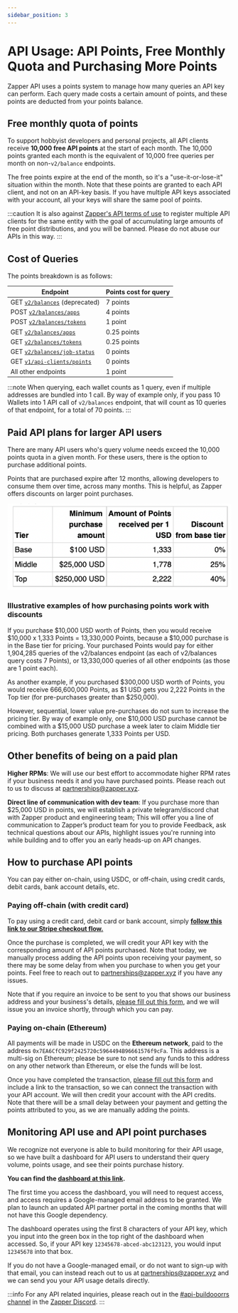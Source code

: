 ```yaml
---
sidebar_position: 3
---
```


# API Usage: API Points, Free Monthly Quota and Purchasing More Points

Zapper API uses a points system to manage how many queries an API key can perform. Each query made costs a certain amount of points, and these points are deducted from your points balance.

## Free monthly quota of points

To support hobbyist developers and personal projects, all API clients receive **10,000 free API points** at the start of each month.  The 10,000 points granted each month is the equivalent of 10,000 free queries per month on non-`v2/balance` endpoints.

The free points expire at the end of the month, so it's a "use-it-or-lose-it" situation within the month. Note that these points are granted to each API client, and not on an API-key basis. If you have multiple API keys associated with your account, all your keys will share the same pool of points.

:::caution
It is also against [Zapper's API terms of use](https://zapper.xyz/docs/api-terms-of-use.pdf) to register multiple API clients for the same  entity with the goal of accumulating large amounts of free point distributions, and you will be banned. Please do not abuse our APIs in this way.
:::

## Cost of Queries

The points breakdown is as follows:

| Endpoint 	| Points cost for query 	|
|---	|---	|
| GET [`v2/balances`](https://docs.zapper.xyz/docs/apis/api-syntax#v2balances) (deprecated) 	| 7 points 	|
| POST [`v2/balances/apps`](https://docs.zapper.xyz/docs/apis/api-syntax#v2balancesapps) 	| 4 points 	|
| POST [`v2/balances/tokens`](https://docs.zapper.xyz/docs/apis/api-syntax#v2nftusertokens) 	| 1 point 	|
| GET [`v2/balances/apps`](https://docs.zapper.xyz/docs/apis/api-syntax#v2balancesapps) 	| 0.25 points 	|
| GET [`v2/balances/tokens`](https://docs.zapper.xyz/docs/apis/api-syntax#v2nftusertokens) 	| 0.25 points 	|
| GET [`v2/balances/job-status`](https://docs.zapper.xyz/docs/apis/api-syntax#v2balancesjob-status) 	| 0 points 	|
| GET [`v1/api-clients/points`](https://docs.zapper.xyz/docs/apis/api-syntax#v1api-clientspoints) 	| 0 points 	|
| All other endpoints 	| 1 point 	|

:::note
When querying, each wallet counts as 1 query, even if multiple addresses are bundled into 1 call. By way of example only, if you pass 10 Wallets into 1 API call of `v2/balances` endpoint, that will count as 10 queries of that endpoint, for a total of 70 points.
:::

## Paid API plans for larger API users

There are many API users who's query volume needs exceed the 10,000 points quota in a given month. For these users, there is the option to purchase additional points.

Points that are purchased expire after 12 months, allowing developers to consume them over time, across many months. This is helpful, as Zapper offers discounts on larger point purchases.

![Breakdown of amount of points received per USD](../../static/img/assets/points_purchase_table.png)

### Illustrative examples of how purchasing points work with discounts

If you purchase $10,000 USD worth of Points, then you would receive $10,000 x 1,333 Points = 13,330,000 Points, because a $10,000 purchase is in the Base tier for pricing. Your purchased Points would pay for either 1,904,285 queries of the v2/balances endpoint (as each of v2/balances query costs 7 Points), or 13,330,000 queries of all other endpoints (as those are 1 point each).

As another example, if you purchased $300,000 USD worth of Points, you would receive 666,600,000 Points, as $1 USD gets you 2,222 Points in the Top tier (for pre-purchases greater than $250,000).

However, sequential, lower value pre-purchases do not sum to increase the pricing tier. By way of example only, one $10,000 USD purchase cannot be combined with a $15,000 USD purchase a week later to claim Middle tier pricing. Both purchases generate 1,333 Points per USD.

## Other benefits of being on a paid plan

**Higher RPMs**: We will use our best effort to accommodate higher RPM rates if your business needs it and you have purchased points. Please reach out to us to discuss at [partnerships@zapper.xyz](mailto:partnerships@zapper.xyz).

**Direct line of communication with dev team**: If you purchase more than $25,000 USD in points, we will establish a private telegram/discord chat with Zapper product and engineering team; This will offer you a line of communication to Zapper’s product team for you to provide Feedback, ask technical questions about our APIs, highlight issues you're running into while building and to offer you an early heads-up on API changes.

## How to purchase API points

You can pay either on-chain, using USDC, or off-chain, using credit cards, debit cards, bank account details, etc.

### Paying off-chain (with credit card)

To pay using a credit card, debit card or bank account, simply **[follow this link to our Stripe checkout flow.](https://buy.stripe.com/8wMcPb8fC2jl1wI8wz)**

Once the purchase is completed, we will credit your API key with the corresponding amount of API points purchased. Note that today, we manually process adding the API points upon receiving your payment, so there may be some delay from when you purchase to when you get your points. Feel free to reach out to [partnerships@zapper.xyz](mailto:partnerships@zapper.xyz) if you have any issues.

Note that if you require an invoice to be sent to you that shows our business address and your business's details, [please fill out this form](https://zapperfi.zendesk.com/hc/en-us/requests/new?ticket_form_id=10132222946321), and we will issue you an invoice shortly, through which you can pay.

### Paying on-chain (Ethereum)

All payments will be made in USDC on the **Ethereum network**, paid to the address `0x7EA6CfC929f2425720c5964494B96661576f9cFa`. This address is a multi-sig on Ethereum; please be sure to not send any funds to this address on any other network than Ethereum, or else the funds will be lost.

Once you have completed the transaction, [please fill out this form](https://zapperfi.zendesk.com/hc/en-us/requests/new?ticket_form_id=10132222946321) and include a link to the transaction, so we can connect the transaction with your API account. We will then credit your account with the API credits. Note that there will be a small delay between your payment and getting the points attributed to you, as we are manually adding the points.

## Monitoring API use and API point purchases

We recognize not everyone is able to build monitoring for their API usage, so we have built a dashboard for API users to understand their query volume, points usage, and see their points purchase history.

**You can find the [dashboard at this link](https://datastudio.google.com/reporting/88563472-154b-44d2-aba4-339e9f4ba674).**

The first time you access the dashboard, you will need to request access, and access requires a Google-managed email address to be granted. We plan to launch an updated API partner portal in the coming months that will not have this Google dependency.

The dashboard operates using the first 8 characters of your API key, which you input into the green box in the top right of the dashboard when accessed. So, if your API key `12345678-abced-abc123123`, you would input `12345678` into that box.

If you do not have a Google-managed email, or do not want to sign-up with that email, you can instead reach out to us at [partnerships@zapper.xyz](mailto:partnerships@zapper.xyz) and we can send you your API usage details directly.

:::info
For any API related inquiries, please reach out in the
[#api-buildooorrs channel](https://discord.com/channels/647279669388771329/650654989202489354)
in the [Zapper Discord](https://zapper.xyz/discord).
:::
